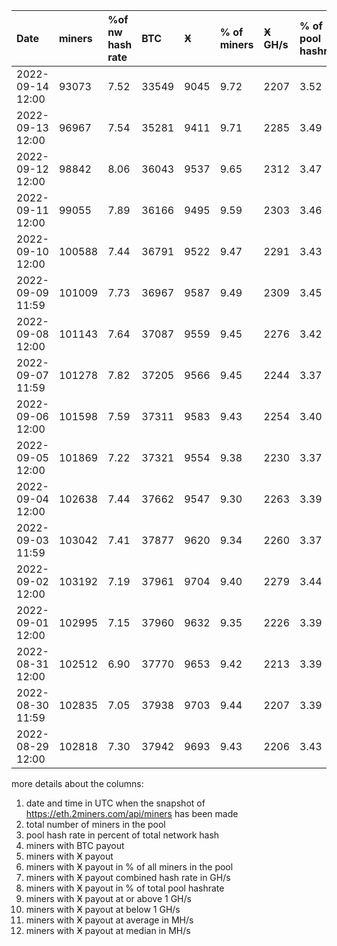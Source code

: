 |Date|miners|%of nw hash rate|BTC|Ӿ|% of miners|Ӿ GH/s|% of pool hashrate|>=1 GH/s|<1 GH/s|avg in MH/s|med in MH/s|
|:-|:-|:-|:-|:-|:-|:-|:-|:-|:-|:-|:-|
|2022-09-14 12:00|93073|7.52|33549|9045|9.72|2207|3.52|270|8775|240|130|
|2022-09-13 12:00|96967|7.54|35281|9411|9.71|2285|3.49|284|9127|241|130|
|2022-09-12 12:00|98842|8.06|36043|9537|9.65|2312|3.47|279|9258|241|130|
|2022-09-11 12:00|99055|7.89|36166|9495|9.59|2303|3.46|272|9223|242|135|
|2022-09-10 12:00|100588|7.44|36791|9522|9.47|2291|3.43|273|9249|238|130|
|2022-09-09 11:59|101009|7.73|36967|9587|9.49|2309|3.45|267|9320|239|130|
|2022-09-08 12:00|101143|7.64|37087|9559|9.45|2276|3.42|255|9304|236|130|
|2022-09-07 11:59|101278|7.82|37205|9566|9.45|2244|3.37|252|9314|233|130|
|2022-09-06 12:00|101598|7.59|37311|9583|9.43|2254|3.40|256|9327|234|130|
|2022-09-05 12:00|101869|7.22|37321|9554|9.38|2230|3.37|258|9296|232|130|
|2022-09-04 12:00|102638|7.44|37662|9547|9.30|2263|3.39|267|9280|234|130|
|2022-09-03 11:59|103042|7.41|37877|9620|9.34|2260|3.37|262|9358|232|130|
|2022-09-02 12:00|103192|7.19|37961|9704|9.40|2279|3.44|258|9446|233|130|
|2022-09-01 12:00|102995|7.15|37960|9632|9.35|2226|3.39|256|9376|229|126|
|2022-08-31 12:00|102512|6.90|37770|9653|9.42|2213|3.39|247|9406|229|126|
|2022-08-30 11:59|102835|7.05|37938|9703|9.44|2207|3.39|246|9457|227|126|
|2022-08-29 12:00|102818|7.30|37942|9693|9.43|2206|3.43|232|9461|226|126|

  
more details about the columns:  
1. date and time in UTC when the snapshot of https://eth.2miners.com/api/miners has been made  
2. total number of miners in the pool  
3. pool hash rate in percent of total network hash   
4. miners with BTC payout  
5. miners with Ӿ payout   
6. miners with Ӿ payout in % of all miners in the pool  
7. miners with Ӿ payout combined hash rate in GH/s  
8. miners with Ӿ payout in % of total pool hashrate  
9. miners with Ӿ payout at or above 1 GH/s  
10. miners with Ӿ payout at below 1 GH/s  
11. miners with Ӿ payout at average in MH/s  
12. miners with Ӿ payout at median in MH/s  

